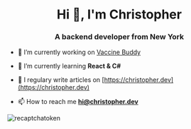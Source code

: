 <h1 align="center">Hi 👋, I'm Christopher</h1>
<h3 align="center">A backend developer from New York</h3>

- 🔭 I’m currently working on [Vaccine Buddy](https://vaccinebuddy.org/)

- 🌱 I’m currently learning **React & C#**

- 📝 I regulary write articles on [https://christopher.dev](https://christopher.dev)

- 📫 How to reach me **hi@christopher.dev**

<p><img align="center" src="https://github-readme-stats.vercel.app/api/top-langs?username=recaptchatoken&show_icons=true&locale=en&layout=compact" alt="recaptchatoken" /></p>
